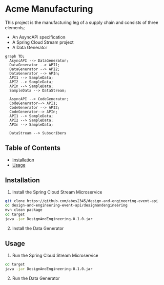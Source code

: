 # Acme Manufacturing

This project is the manufacturing leg of a supply chain and consists of three elements; 
- An AsyncAPI specification
- A Spring Cloud Stream project
- A Data Generator

```mermaid
graph TD;
  AsyncAPI --> DataGenerator;
  DataGenerator --> API1;
  DataGenerator --> API2;
  DataGenerator --> APIn;
  API1 --> SampleData;
  API2 --> SampleData;
  APIn --> SampleData;
  SampleData --> DataStream;

  AsyncAPI --> CodeGenerator;
  CodeGenerator--> API1;
  CodeGenerator --> API2;
  CodeGenerator--> APIn;
  API1 --> SampleData;
  API2 --> SampleData;
  APIn --> SampleData;

  DataStream --> Subscribers
```

## Table of Contents

- [Installation](#installation)
- [Usage](#usage)

## Installation

1. Install the Spring Cloud Stream Microservice

```bash
git clone https://github.com/abes2345/design-and-engineering-event-api.git
cd design-and-engineering-event-api/designandengineering
mvn clean package
cd target
java -jar DesignAndEngineering-0.1.0.jar
```

2. Install the Data Generator

## Usage

1. Run the Spring Cloud Stream Microservice

```bash
cd target
java -jar DesignAndEngineering-0.1.0.jar
```

2. Run the Data Generator
